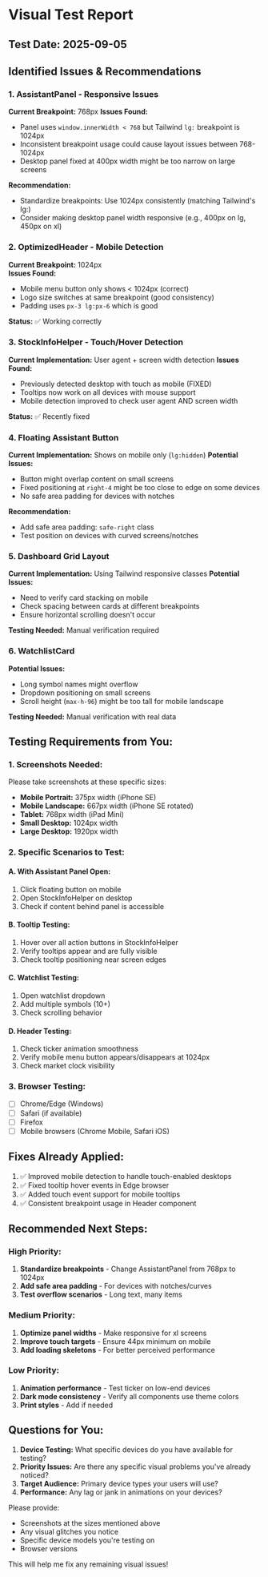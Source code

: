 # Visual Test Report

## Test Date: 2025-09-05

## Identified Issues & Recommendations

### 1. **AssistantPanel** - Responsive Issues
**Current Breakpoint:** 768px
**Issues Found:**
- Panel uses `window.innerWidth < 768` but Tailwind `lg:` breakpoint is 1024px
- Inconsistent breakpoint usage could cause layout issues between 768-1024px
- Desktop panel fixed at 400px width might be too narrow on large screens

**Recommendation:**
- Standardize breakpoints: Use 1024px consistently (matching Tailwind's lg:)
- Consider making desktop panel width responsive (e.g., 400px on lg, 450px on xl)

### 2. **OptimizedHeader** - Mobile Detection
**Current Breakpoint:** 1024px  
**Issues Found:**
- Mobile menu button only shows < 1024px (correct)
- Logo size switches at same breakpoint (good consistency)
- Padding uses `px-3 lg:px-6` which is good

**Status:** ✅ Working correctly

### 3. **StockInfoHelper** - Touch/Hover Detection
**Current Implementation:** User agent + screen width detection
**Issues Found:**
- Previously detected desktop with touch as mobile (FIXED)
- Tooltips now work on all devices with mouse support
- Mobile detection improved to check user agent AND screen width

**Status:** ✅ Recently fixed

### 4. **Floating Assistant Button**
**Current Implementation:** Shows on mobile only (`lg:hidden`)
**Potential Issues:**
- Button might overlap content on small screens
- Fixed positioning at `right-4` might be too close to edge on some devices
- No safe area padding for devices with notches

**Recommendation:**
- Add safe area padding: `safe-right` class
- Test position on devices with curved screens/notches

### 5. **Dashboard Grid Layout**
**Current Implementation:** Using Tailwind responsive classes
**Potential Issues:**
- Need to verify card stacking on mobile
- Check spacing between cards at different breakpoints
- Ensure horizontal scrolling doesn't occur

**Testing Needed:** Manual verification required

### 6. **WatchlistCard**
**Potential Issues:**
- Long symbol names might overflow
- Dropdown positioning on small screens
- Scroll height (`max-h-96`) might be too tall for mobile landscape

**Testing Needed:** Manual verification with real data

## Testing Requirements from You:

### 1. **Screenshots Needed:**
Please take screenshots at these specific sizes:
- **Mobile Portrait:** 375px width (iPhone SE)
- **Mobile Landscape:** 667px width (iPhone SE rotated)
- **Tablet:** 768px width (iPad Mini)
- **Small Desktop:** 1024px width
- **Large Desktop:** 1920px width

### 2. **Specific Scenarios to Test:**

#### A. With Assistant Panel Open:
1. Click floating button on mobile
2. Open StockInfoHelper on desktop
3. Check if content behind panel is accessible

#### B. Tooltip Testing:
1. Hover over all action buttons in StockInfoHelper
2. Verify tooltips appear and are fully visible
3. Check tooltip positioning near screen edges

#### C. Watchlist Testing:
1. Open watchlist dropdown
2. Add multiple symbols (10+)
3. Check scrolling behavior

#### D. Header Testing:
1. Check ticker animation smoothness
2. Verify mobile menu button appears/disappears at 1024px
3. Check market clock visibility

### 3. **Browser Testing:**
- [ ] Chrome/Edge (Windows)
- [ ] Safari (if available)
- [ ] Firefox
- [ ] Mobile browsers (Chrome Mobile, Safari iOS)

## Fixes Already Applied:
1. ✅ Improved mobile detection to handle touch-enabled desktops
2. ✅ Fixed tooltip hover events in Edge browser
3. ✅ Added touch event support for mobile tooltips
4. ✅ Consistent breakpoint usage in Header component

## Recommended Next Steps:

### High Priority:
1. **Standardize breakpoints** - Change AssistantPanel from 768px to 1024px
2. **Add safe area padding** - For devices with notches/curves
3. **Test overflow scenarios** - Long text, many items

### Medium Priority:
1. **Optimize panel widths** - Make responsive for xl screens
2. **Improve touch targets** - Ensure 44px minimum on mobile
3. **Add loading skeletons** - For better perceived performance

### Low Priority:
1. **Animation performance** - Test ticker on low-end devices
2. **Dark mode consistency** - Verify all components use theme colors
3. **Print styles** - Add if needed

## Questions for You:

1. **Device Testing:** What specific devices do you have available for testing?
2. **Priority Issues:** Are there any specific visual problems you've already noticed?
3. **Target Audience:** Primary device types your users will use?
4. **Performance:** Any lag or jank in animations on your devices?

Please provide:
- Screenshots at the sizes mentioned above
- Any visual glitches you notice
- Specific device models you're testing on
- Browser versions

This will help me fix any remaining visual issues!